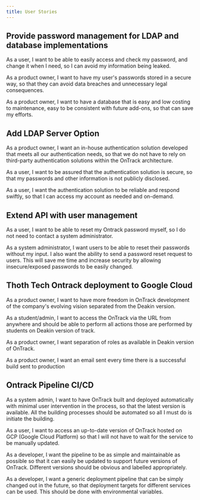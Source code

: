 ```yaml
---
title: User Stories
---
```


## Provide password management for LDAP and database implementations

As a user, I want to be able to easily access and check my password, and change
it when I need, so I can avoid my information being leaked.

As a product owner, I want to have my user&#39;s passwords stored in a secure
way, so that they can avoid data breaches and unnecessary legal consequences.

As a product owner, I want to have a database that is easy and low costing to
maintenance, easy to be consistent with future add-ons, so that can save my efforts.

## Add LDAP Server Option

As a product owner, I want an in-house authentication solution developed that
meets all our authentication needs, so that we do not have to rely on third-party
authentication solutions within the OnTrack architecture.

As a user, I want to be assured that the authentication solution is secure, so
that my passwords and other information is not publicly disclosed.

As a user, I want the authentication solution to be reliable and respond swiftly,
so that I can access my account as needed and on-demand.

## Extend API with user management

As a user, I want to be able to reset my Ontrack password myself, so I do not
need to contact a system administrator.

As a system administrator, I want users to be able to reset their passwords
without my input. I also want the ability to send a password reset request to
users. This will save me time and increase security by allowing insecure/exposed
passwords to be easily changed.

## Thoth Tech Ontrack deployment to Google Cloud

As a product owner, I want to have more freedom in OnTrack development of the
company&#39;s evolving vision separated from the Deakin version.

As a student/admin, I want to access the OnTrack via the URL from anywhere and
should be able to perform all actions those are performed by students on Deakin
version of track.

As a product owner, I want separation of roles as available in Deakin version
of OnTrack.

As a product owner, I want an email sent every time there is a successful build
sent to production

## Ontrack Pipeline CI/CD

As a system admin, I want to have OnTrack built and deployed automatically with
minimal user intervention in the process, so that the latest version is
available. All the building processes should be automated so all I must do is
initiate the building.

As a user, I want to access an up-to-date version of OnTrack hosted on GCP
(Google Cloud Platform) so that I will not have to wait for the service to be
manually updated.

As a developer, I want the pipeline to be as simple and maintainable as possible
so that it can easily be updated to support future versions of OnTrack.
Different versions should be obvious and labelled appropriately.

As a developer, I want a generic deployment pipeline that can be simply changed
out in the future, so that deployment targets for different services can be
used. This should be done with environmental variables.
